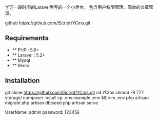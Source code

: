  学习一段时间的Laravel后写的一个小后台。
包含用户权限管理、简单的文章管理。

 github
https://github.com/iScript/YCms.git

## Requirements
- ** PHP : 5.6+
- ** Laravel : 5.2+
- ** Mysql
- ** Redis
## Installation
 git clone https://github.com/iScript/YCms.git
 cd YCms
 chmod -R 777 storage/
 composer install
 cp .env.example .env && vim .env
 php artisan migrate
 php artisan db:seed
 php artisan serve
 
 UserName: admin
 password: 123456